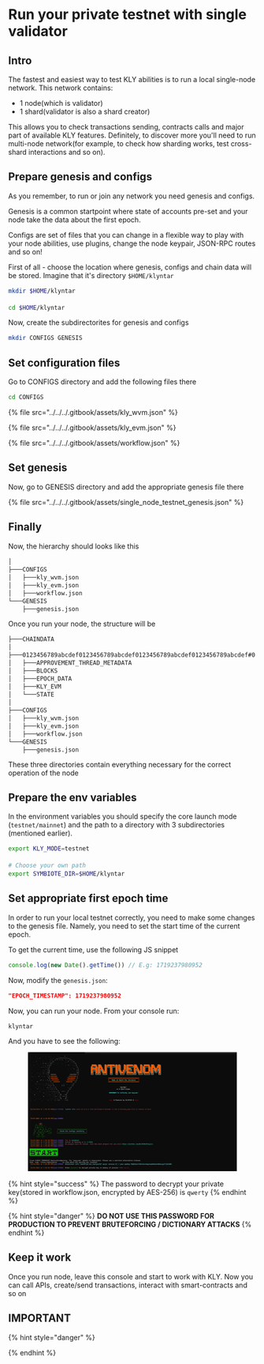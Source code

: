 # Run your private testnet with single validator

## Intro

The fastest and easiest way to test KLY abilities is to run a local single-node network. This network contains:

* 1 node(which is validator)
* 1 shard(validator is also a shard creator)

This allows you to check transactions sending, contracts calls and major part of available KLY features. Definitely, to discover more you'll need to run multi-node network(for example, to check how sharding works, test cross-shard interactions and so on).

## Prepare genesis and configs

As you remember, to run or join any network you need genesis and configs.

Genesis is a common startpoint where state of accounts pre-set and your node take the data about the first epoch.

Configs are set of files that you can change in a flexible way to play with your node abilities, use plugins, change the node keypair, JSON-RPC routes and so on!

First of all - choose the location where genesis, configs and chain data will be stored. Imagine that it's directory `$HOME/klyntar`

```bash
mkdir $HOME/klyntar

cd $HOME/klyntar
```

Now, create the subdirectorites for genesis and configs

```bash
mkdir CONFIGS GENESIS
```

## Set configuration files

Go to CONFIGS directory and add the following files there

```sh
cd CONFIGS
```

{% file src="../../../.gitbook/assets/kly_wvm.json" %}

{% file src="../../../.gitbook/assets/kly_evm.json" %}

{% file src="../../../.gitbook/assets/workflow.json" %}

## Set genesis

Now, go to GENESIS directory and add the appropriate genesis file there

{% file src="../../../.gitbook/assets/single_node_testnet_genesis.json" %}

## Finally

Now, the hierarchy should looks like this

```
│
├───CONFIGS
│   ├───kly_wvm.json
│   ├───kly_evm.json
│   ├───workflow.json
└───GENESIS
    ├───genesis.json
```

Once you run your node, the structure will be&#x20;

```
├───CHAINDATA
│   ├───0123456789abcdef0123456789abcdef0123456789abcdef0123456789abcdef#0
│   ├───APPROVEMENT_THREAD_METADATA
│   ├───BLOCKS
│   ├───EPOCH_DATA
│   ├───KLY_EVM
│   └───STATE
│
├───CONFIGS
│   ├───kly_wvm.json
│   ├───kly_evm.json
│   ├───workflow.json
└───GENESIS
    ├───genesis.json
```

These three directories contain everything necessary for the correct operation of the node

## Prepare the env variables

In the environment variables you should specify the core launch mode (`testnet/mainnet`) and the path to a directory with 3 subdirectories (mentioned earlier).

```bash
export KLY_MODE=testnet

# Choose your own path
export SYMBIOTE_DIR=$HOME/klyntar
```

## Set appropriate first epoch time

In order to run your local testnet correctly, you need to make some changes to the genesis file. Namely, you need to set the start time of the current epoch.

To get the current time, use the following JS snippet

```javascript
console.log(new Date().getTime()) // E.g: 1719237980952
```

Now, modify the `genesis.json`:

```json
"EPOCH_TIMESTAMP": 1719237980952
```

Now, you can run your node. From your console run:

```
klyntar
```

And you have to see the following:

<figure><img src="../../../.gitbook/assets/image (9).png" alt=""><figcaption></figcaption></figure>

{% hint style="success" %}
The password to decrypt your private key(stored in workflow.json, encrypted by AES-256) is `qwerty`
{% endhint %}

{% hint style="danger" %}
**DO NOT USE THIS PASSWORD FOR PRODUCTION TO PREVENT BRUTEFORCING / DICTIONARY ATTACKS**
{% endhint %}

## Keep it work

Once you run node, leave this console and start to work with KLY. Now you can call APIs, create/send transactions, interact with smart-contracts and so on

## IMPORTANT

{% hint style="danger" %}

{% endhint %}
